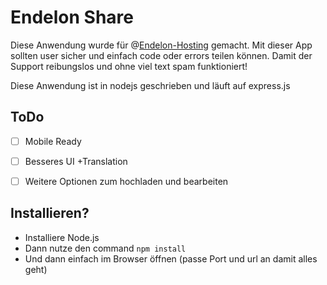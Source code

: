 # Endelon Share


Diese Anwendung wurde für @[Endelon-Hosting](https://endelon.link) gemacht. Mit dieser App sollten user sicher und
einfach code oder errors teilen können.
Damit der Support reibungslos und ohne viel text spam funktioniert!

Diese Anwendung ist in nodejs geschrieben und läuft auf express.js 

## ToDo
- [ ] Mobile Ready
- [ ] Besseres UI +Translation 
- [ ] Weitere Optionen zum hochladen und bearbeiten 



 ## Installieren? 

 - Installiere Node.js
 - Dann nutze den command ``npm install``
 - Und dann einfach im Browser öffnen (passe Port und url an damit alles geht)
